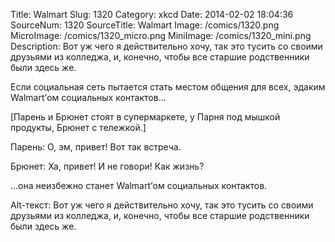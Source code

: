 Title: Walmart 
Slug: 1320 
Category: xkcd 
Date: 2014-02-02 18:04:36 
SourceNum: 1320 
SourceTitle: Walmart 
Image: /comics/1320.png 
MicroImage: /comics/1320_micro.png 
MiniImage: /comics/1320_mini.png 
Description: Вот уж чего я действительно хочу, так это тусить со своими друзьями из колледжа, и, конечно, чтобы все старшие родственники были здесь же. 

Если социальная сеть пытается стать местом общения для всех, эдаким Walmart’ом социальных контактов…

[Парень и Брюнет стоят в супермаркете, у Парня под мышкой продукты, Брюнет с тележкой.]

Парень: О, эм, привет! Вот так встреча.

Брюнет: Ха, привет! И не говори! Как жизнь?

…она неизбежно станет Walmart’ом социальных контактов.

Alt-текст: Вот уж чего я действительно хочу, так это тусить со своими друзьями из колледжа, и, конечно, чтобы все старшие родственники были здесь же.